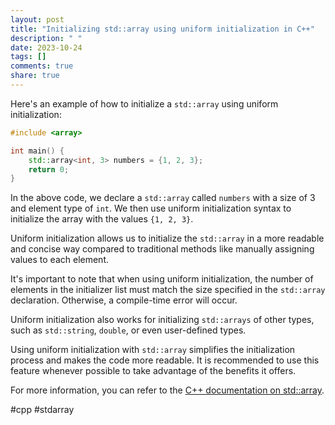```yaml
---
layout: post
title: "Initializing std::array using uniform initialization in C++"
description: " "
date: 2023-10-24
tags: []
comments: true
share: true
---
```


Here's an example of how to initialize a `std::array` using uniform initialization:

```cpp
#include <array>

int main() {
    std::array<int, 3> numbers = {1, 2, 3};
    return 0;
}
```

In the above code, we declare a `std::array` called `numbers` with a size of 3 and element type of `int`. We then use uniform initialization syntax to initialize the array with the values `{1, 2, 3}`.

Uniform initialization allows us to initialize the `std::array` in a more readable and concise way compared to traditional methods like manually assigning values to each element.

It's important to note that when using uniform initialization, the number of elements in the initializer list must match the size specified in the `std::array` declaration. Otherwise, a compile-time error will occur.

Uniform initialization also works for initializing `std::arrays` of other types, such as `std::string`, `double`, or even user-defined types.

Using uniform initialization with `std::array` simplifies the initialization process and makes the code more readable. It is recommended to use this feature whenever possible to take advantage of the benefits it offers.

For more information, you can refer to the [C++ documentation on std::array](https://en.cppreference.com/w/cpp/container/array).

#cpp #stdarray